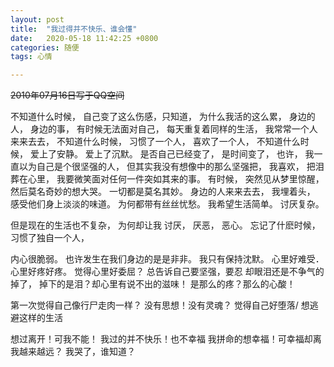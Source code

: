 ```yaml
---
layout: post
title:  "我过得并不快乐、谁会懂"
date:   2020-05-18 11:42:25 +0800
categories: 随便
tags: 心情

---
```

~~2010年07月16日写于QQ空间~~


不知道什么时候， 
自己变了这么伤感，只知道， 
为什么我活的这么累， 
身边的人， 
身边的事， 
有时候无法面对自己， 
每天重复着同样的生活， 
我常常一个人来来去去， 
不知道什么时候， 
习惯了一个人， 
喜欢了一个人， 
不知道什么时候， 
爱上了安静。 
爱上了沉默。 
是否自己已经变了， 
是时间变了， 
也许， 
我一直以为自己是个很坚强的人， 
但其实我没有想像中的那么坚强把， 
我喜欢， 
把泪葬在心里， 
我要微笑面对任何一件突如其来的事。 
有时候， 
突然见从梦里惊醒， 
然后莫名奇妙的想大哭。 
一切都是莫名其妙。 
身边的人来来去去， 
我埋着头， 
感受他们身上淡淡的味道。 
为何都带有丝丝忧愁。 
我希望生活简单。 
讨厌复杂。 

但是现在的生活也不复杂， 
为何却让我 
讨厌， 
厌恶， 
恶心。 
忘记了什麽时候， 
习惯了独自一个人， 

内心很脆弱。 
也许发生在我们身边的是是非非。 
我只有保持沈默。 
心里好难受． 
心里好疼好疼。 
觉得心里好委屈？ 
总告诉自己要坚强，要忍 
却眼泪还是不争气的掉了， 
掉下的是泪？却心里有说不出的滋味！ 
是那么的疼？那么的心酸！ 

第一次觉得自己像行尸走肉一样？ 
没有思想！没有灵魂？ 
觉得自己好堕落/ 
想逃避这样的生活 

想过离开！可我不能！ 
我过的并不快乐！也不幸福 
我拼命的想幸福！可幸福却离我越来越远？ 
我哭了，谁知道？  



